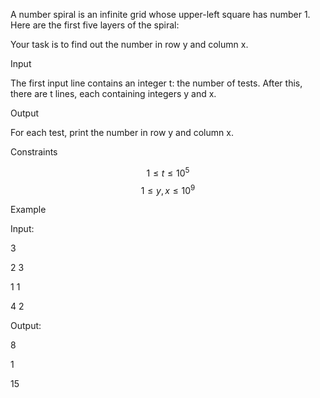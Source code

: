 A number spiral is an infinite grid whose upper-left square has number 1. Here are the first five layers of the spiral:

[](./image.png)

Your task is to find out the number in row y and column x.

Input

The first input line contains an integer t: the number of tests.
After this, there are t lines, each containing integers y and x.

Output

For each test, print the number in row y and column x.

Constraints

$$
1 \le t \le 10^5
$$
$$
1 \le y,x \le 10^9
$$

Example

Input:

3

2 3

1 1

4 2

Output:

8

1

15